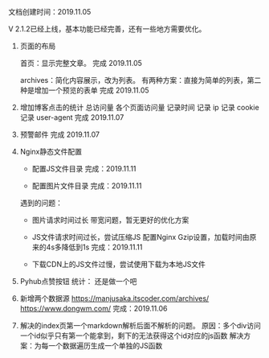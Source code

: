 文档创建时间：2019.11.05

V 2.1.2已经上线，基本功能已经完善，还有一些地方需要优化。

1. 页面的布局

   首页：显示完整文章。
   完成 2019.11.05
   
   archives：简化内容展示，改为列表。
   有两种方案：直接为简单的列表，第二种是增加一个预览的表单
   完成 2019.11.05
   
2. 增加博客点击的统计
   总访问量
   各个页面访问量
   记录时间
   记录 ip
   记录 cookie
   记录 user-agent
   完成 2019.11.07

3. 预警邮件
   完成 2019.11.07
    
4. Nginx静态文件配置

   - 配置JS文件目录
   完成：2019.11.11
   
   - 配置图片文件目录
   完成：2019.11.11
   
   遇到的问题：
   - 图片请求时间过长
   带宽问题，暂无更好的优化方案
   
   - JS文件请求时间过长，尝试压缩JS
   配置Nginx Gzip设置，加载时间由原来的4s多降低到1s
   完成：2019.11.11

   - 下载CDN上的JS文件过慢，尝试使用下载为本地JS文件
   

    

5. Pyhub点赞按钮
   统计：
   还是做一个吧


6. 新增两个数据源
   https://manjusaka.itscoder.com/archives/
   https://www.dongwm.com/
   完成：2019.11.06
   
   
7. 解决的index页第一个markdown解析后面不解析的问题。
   原因：多个div访问一个id似乎只有第一个能拿到，剩下的无法获得这个id对应的js函数
   解决方案：为每一个数据遍历生成一个单独的JS函数